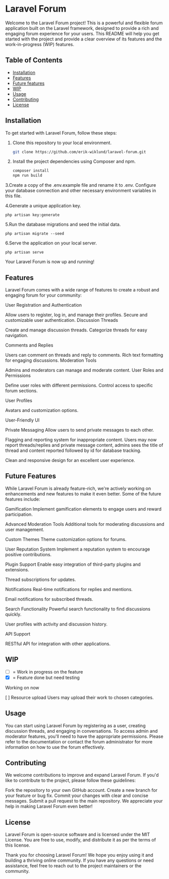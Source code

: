 # Laravel Forum

Welcome to the Laravel Forum project! This is a powerful and flexible forum application built on the Laravel framework, designed to provide a rich and engaging forum experience for your users. This README will help you get started with the project and provide a clear overview of its features and the work-in-progress (WIP) features.

## Table of Contents

-   [Installation](#installation)
-   [Features](#features)
-   [Future features](#future-features)
-   [WIP](#work-in-progress)
-   [Usage](#usage)
-   [Contributing](#contributing)
-   [License](#license)

## Installation

To get started with Laravel Forum, follow these steps:

1. Clone this repository to your local environment.

    ```bash
    git clone https://github.com/erik-wiklund/laravel-forum.git

    ```

2. Install the project dependencies using Composer and npm.

    ```bash
    composer install
    npm run build
    ```

3.Create a copy of the .env.example file and rename it to .env. Configure your database connection and other necessary environment variables in this file.

4.Generate a unique application key.

    php artisan key:generate

5.Run the database migrations and seed the initial data.

    php artisan migrate --seed

6.Serve the application on your local server.

    php artisan serve

Your Laravel Forum is now up and running!

## Features

Laravel Forum comes with a wide range of features to create a robust and engaging forum for your community:

User Registration and Authentication

Allow users to register, log in, and manage their profiles.
Secure and customizable user authentication.
Discussion Threads

Create and manage discussion threads.
Categorize threads for easy navigation.

Comments and Replies

Users can comment on threads and reply to comments.
Rich text formatting for engaging discussions.
Moderation Tools

Admins and moderators can manage and moderate content.
User Roles and Permissions

Define user roles with different permissions.
Control access to specific forum sections.

User Profiles

Avatars and customization options.

User-Friendly UI

Private Messaging
Allow users to send private messages to each other.

Flagging and reporting system for inappropriate content.
Users may now report threads/replies and private message content, admins sees the title of thread and content reported followed by id for database tracking.

Clean and responsive design for an excellent user experience.

## Future Features

While Laravel Forum is already feature-rich, we're actively working on enhancements and new features to make it even better. Some of the future features include:

Gamification
Implement gamification elements to engage users and reward participation.

Advanced Moderation Tools
Additional tools for moderating discussions and user management.

Custom Themes
Theme customization options for forums.

User Reputation System
Implement a reputation system to encourage positive contributions.

Plugin Support
Enable easy integration of third-party plugins and extensions.

Thread subscriptions for updates.

Notifications
Real-time notifications for replies and mentions.

Email notifications for subscribed threads.

Search Functionality
Powerful search functionality to find discussions quickly.

User profiles with activity and discussion history.

API Support

RESTful API for integration with other applications.

## WIP

<div>

-   [ ] = Work in progress on the feature
-   [x] = Feature done but need testing

<p>Working on now</p>
 [ ] Resource upload
 Users may upload their work to chosen categories.
</div>

## Usage

You can start using Laravel Forum by registering as a user, creating discussion threads, and engaging in conversations. To access admin and moderator features, you'll need to have the appropriate permissions. Please refer to the documentation or contact the forum administrator for more information on how to use the forum effectively.

## Contributing

We welcome contributions to improve and expand Laravel Forum. If you'd like to contribute to the project, please follow these guidelines:

Fork the repository to your own GitHub account.
Create a new branch for your feature or bug fix.
Commit your changes with clear and concise messages.
Submit a pull request to the main repository.
We appreciate your help in making Laravel Forum even better!

## License

Laravel Forum is open-source software and is licensed under the MIT License. You are free to use, modify, and distribute it as per the terms of this license.

Thank you for choosing Laravel Forum! We hope you enjoy using it and building a thriving online community. If you have any questions or need assistance, feel free to reach out to the project maintainers or the community.
